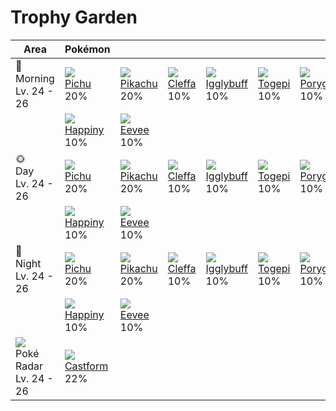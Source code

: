 # Trophy Garden

Area                                         | Pokémon                       | &nbsp;                       | &nbsp;                      | &nbsp;                         | &nbsp;                      | &nbsp;
---                                          | ---                           | ---                          | ---                         | ---                            | ---                         | ---
🌅<br>Morning<br>Lv. 24 - 26                  | ![][172]<br>[Pichu]<br>20%    | ![][025]<br>[Pikachu]<br>20% | ![][173]<br>[Cleffa]<br>10% | ![][174]<br>[Igglybuff]<br>10% | ![][175]<br>[Togepi]<br>10% | ![][137]<br>[Porygon]<br>10%
&nbsp;                                       | ![][440]<br>[Happiny]<br>10%  | ![][133]<br>[Eevee]<br>10%   | &nbsp;                      | &nbsp;                         | &nbsp;                      | &nbsp;
🌞<br>Day<br>Lv. 24 - 26                      | ![][172]<br>[Pichu]<br>20%    | ![][025]<br>[Pikachu]<br>20% | ![][173]<br>[Cleffa]<br>10% | ![][174]<br>[Igglybuff]<br>10% | ![][175]<br>[Togepi]<br>10% | ![][137]<br>[Porygon]<br>10%
&nbsp;                                       | ![][440]<br>[Happiny]<br>10%  | ![][133]<br>[Eevee]<br>10%   | &nbsp;                      | &nbsp;                         | &nbsp;                      | &nbsp;
🌙<br>Night<br>Lv. 24 - 26                    | ![][172]<br>[Pichu]<br>20%    | ![][025]<br>[Pikachu]<br>20% | ![][173]<br>[Cleffa]<br>10% | ![][174]<br>[Igglybuff]<br>10% | ![][175]<br>[Togepi]<br>10% | ![][137]<br>[Porygon]<br>10%
&nbsp;                                       | ![][440]<br>[Happiny]<br>10%  | ![][133]<br>[Eevee]<br>10%   | &nbsp;                      | &nbsp;                         | &nbsp;                      | &nbsp;
![][poke-radar]<br>Poké Radar<br>Lv. 24 - 26 | ![][351]<br>[Castform]<br>22% | &nbsp;                       | &nbsp;                      | &nbsp;                         | &nbsp;                      | &nbsp;

[Pikachu]: ../../pokemon_changes/025/
[Eevee]: ../../pokemon_changes/133/
[Porygon]: ../../pokemon_changes/137/
[Pichu]: ../../pokemon_changes/172/
[Cleffa]: ../../pokemon_changes/173/
[Igglybuff]: ../../pokemon_changes/174/
[Togepi]: ../../pokemon_changes/175/
[Castform]: ../../pokemon_changes/351/
[Happiny]: ../../pokemon_changes/440/
[poke-radar]: ../img/items/poke-radar.png
[025]: ../img/pokemon/025.png
[133]: ../img/pokemon/133.png
[137]: ../img/pokemon/137.png
[172]: ../img/pokemon/172.png
[173]: ../img/pokemon/173.png
[174]: ../img/pokemon/174.png
[175]: ../img/pokemon/175.png
[351]: ../img/pokemon/351.png
[440]: ../img/pokemon/440.png
